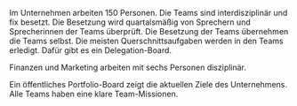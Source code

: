 Im Unternehmen arbeiten 150 Personen. Die Teams sind interdisziplinär und fix besetzt. Die Besetzung wird quartalsmäßig von Sprechern und Sprecherinnen der Teams überprüft. 
Die Besetzung der Teams übernehmen die Teams selbst. Die meisten Querschnittsaufgaben werden in den Teams erledigt. Dafür gibt es ein Delegation-Board. 

Finanzen und Marketing arbeiten mit sechs Personen disziplinär. 

Ein öffentliches Portfolio-Board zeigt die aktuellen Ziele des Unternehmens. Alle Teams haben eine klare Team-Missionen. 
